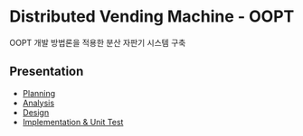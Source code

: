 # Distributed Vending Machine - OOPT 

OOPT 개발 방법론을 적용한 분산 자판기 시스템 구축


## Presentation
- [Planning](http://dslab.konkuk.ac.kr/Class/2024/24SMA/Team_project/OOPT%20Stage%201000/[T7]%20OOPT%201000%20v2.pdf)
- [Analysis](http://dslab.konkuk.ac.kr/Class/2024/24SMA/Team_project/OOPT%20Stage%202030/[T7]%20OOPT%202030.pdf)
- [Design](http://dslab.konkuk.ac.kr/Class/2024/24SMA/Team_project/OOPT%20Stage%202040/[T7]%20OOPT%202040%20v2.pdf)
- [Implementation & Unit Test](http://dslab.konkuk.ac.kr/Class/2024/24SMA/Team_project/OOPT%20Stage%202050/[T7]%20OOPT%202050.pdf)

